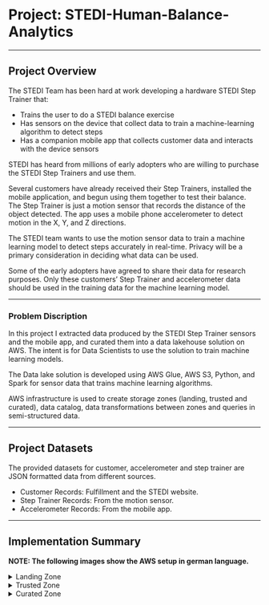 # Project: STEDI-Human-Balance-Analytics

---
## Project Overview

The STEDI Team has been hard at work developing a hardware STEDI Step Trainer that:
- Trains the user to do a STEDI balance exercise
- Has sensors on the device that collect data to train a machine-learning algorithm to detect steps
- Has a companion mobile app that collects customer data and interacts with the device sensors

STEDI has heard from millions of early adopters who are willing to purchase the STEDI Step Trainers and use them.

Several customers have already received their Step Trainers, installed the mobile application, and begun using them together to test their balance. The Step Trainer is just a motion sensor that records the distance of the object detected. The app uses a mobile phone accelerometer to detect motion in the X, Y, and Z directions.

The STEDI team wants to use the motion sensor data to train a machine learning model to detect steps accurately in real-time. Privacy will be a primary consideration in deciding what data can be used.

Some of the early adopters have agreed to share their data for research purposes. Only these customers’ Step Trainer and accelerometer data should be used in the training data for the machine learning model.

---

### Problem Discription

In this project I extracted data produced by the STEDI Step Trainer sensors and the mobile app, and curated them into a data lakehouse solution on AWS. The intent is for Data Scientists to use the solution to train machine learning models. 

The Data lake solution is developed using AWS Glue, AWS S3, Python, and Spark for sensor data that trains machine learning algorithms.

AWS infrastructure is used to create storage zones (landing, trusted and curated), data catalog, data transformations between zones and queries in semi-structured data.

---

## Project Datasets
The provided datasets for customer, accelerometer and step trainer are JSON formatted data from different sources.
* Customer Records: Fulfillment and the STEDI website.  
* Step Trainer Records: From the motion sensor.
* Accelerometer Records: From the mobile app.

---

## Implementation Summary

**NOTE: The following images show the AWS setup in german language.**

<details>
<summary>
Landing Zone
</summary>

In the Landing Zone the raw data from customer, accelerometer and step trainer are each stored in S3 buckets. 
By using AWS Athena I created corresponding Glue tables for the Data Catalog and further data transformation.

The following images show relevant Athena Queries to verify the correct table creation and the correct amount of data points.

**1- Customer Landing Table:**

![alt text](AthenaQueries/Screenshots/customer_landing.png)

**2- Accelerometer Landing Table:**

![alt text](AthenaQueries/Screenshots/accelerometer_landing.png)

**3- Step Trainer Landing Table:**

![alt text](AthenaQueries/Screenshots/step_trainer_landing.png)

</details>

<details>
<summary>
Trusted Zone
</summary>

In the Trusted Zone, I created AWS Glue jobs to transform the raw data from the landing zones to the corresponding trusted zones. In conclusion, it only contains customer records from people who agreed to share their data.

**Glue job scripts**

[1. customer_landing_to_trusted.py](GlueETL/Customer/customer_landing_to_trusted.py) - This script transfers customer data from the 'landing' to 'trusted' zones. It filters for customers who have agreed to share data with researchers.

[2. accelerometer_landing_to_trusted.py](GlueETL/accelerometer/accelerometer_landing_to_trusted.py) - This script transfers accelerometer data from the 'landing' to 'trusted' zones. Using a join on customer_trusted and accelerometer_landing, It filters for Accelerometer readings from customers who have agreed to share data with researchers.

[3. step_trainer_landing_to_trusted.py](GlueETL/StepTrainer/step_trainer_landing_to_trusted.py) - This script transfers Step Trainer data from the 'landing' to 'trusted' zones. Using a join on customer_curated and step_trainer_landing, It filters for customers who have accelerometer data and have agreed to share their data for research with Step Trainer readings.

The customer_trusted table was queried in Athena.
The following images show relevant Athena Queries to verify the correct table creation and the correct amount of data points.

![alt text](AthenaQueries/Screenshots/customer_trusted.png)

Verification, that customer_trusted really shows customer who agreed using their data.
![alt text](AthenaQueries/Screenshots/customer_trusted_verified.png)

</details>

<details>
<summary>
Curated Zone
</summary>

In the Curated Zone I created AWS Glue jobs to make further transformations, to meet the specific needs of a particular analysis. E.g. the tables were reduced to only show necessary data.

**Glue job scripts**

[customer_trusted_to_curated.py](GlueETL/Customer/customer_trusted_to_curated.py) - This script transfers customer data from the 'trusted' to 'curated' zones. Using a join on customer_trusted and accelerometer_landing, It filters for customers with Accelerometer readings and have agreed to share data with researchers.

[create_machine_learning_curated.py](GlueETL/StepTrainer/create_machine_learning_curated.py): This script is used to build aggregated table that has each of the Step Trainer Readings, and the associated accelerometer reading data for the same timestamp, but only for customers who have agreed to share their data.

The following images show relevant Athena Queries to verify the correct table creation and the correct amount of data points.

![alt text](AthenaQueries/Screenshots/machine_learning_curated.png)

</details>
